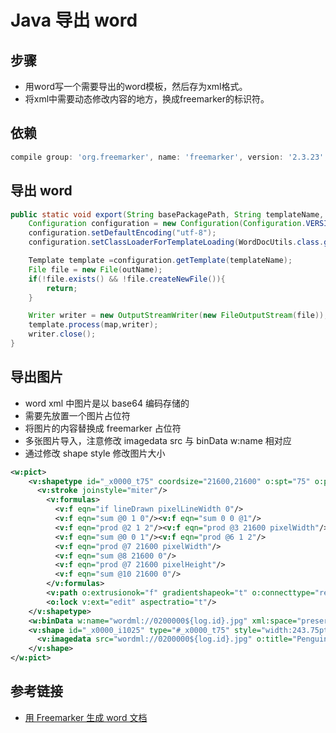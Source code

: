 # Java 导出 word

## 步骤
- 用word写一个需要导出的word模板，然后存为xml格式。
- 将xml中需要动态修改内容的地方，换成freemarker的标识符。

## 依赖
```groovy
compile group: 'org.freemarker', name: 'freemarker', version: '2.3.23'
```

## 导出 word
```java
public static void export(String basePackagePath, String templateName, Map<String,Object> map, String outName) throws IOException, TemplateException {
    Configuration configuration = new Configuration(Configuration.VERSION_2_3_23);
    configuration.setDefaultEncoding("utf-8");
    configuration.setClassLoaderForTemplateLoading(WordDocUtils.class.getClassLoader(),basePackagePath);

    Template template =configuration.getTemplate(templateName);
    File file = new File(outName);
    if(!file.exists() && !file.createNewFile()){
        return;
    }

    Writer writer = new OutputStreamWriter(new FileOutputStream(file));
    template.process(map,writer);
    writer.close();
}
```

## 导出图片
- word xml 中图片是以 base64 编码存储的
- 需要先放置一个图片占位符
- 将图片的内容替换成 freemarker 占位符
- 多张图片导入，注意修改 imagedata src 与 binData w:name 相对应
- 通过修改 shape style 修改图片大小

```xml
<w:pict>
    <v:shapetype id="_x0000_t75" coordsize="21600,21600" o:spt="75" o:preferrelative="t" path="m@4@5l@4@11@9@11@9@5xe" filled="f" stroked="f">
      <v:stroke joinstyle="miter"/>
        <v:formulas>
          <v:f eqn="if lineDrawn pixelLineWidth 0"/>
          <v:f eqn="sum @0 1 0"/><v:f eqn="sum 0 0 @1"/>
          <v:f eqn="prod @2 1 2"/><v:f eqn="prod @3 21600 pixelWidth"/><v:f eqn="prod @3 21600 pixelHeight"/>
          <v:f eqn="sum @0 0 1"/><v:f eqn="prod @6 1 2"/>
          <v:f eqn="prod @7 21600 pixelWidth"/>
          <v:f eqn="sum @8 21600 0"/>
          <v:f eqn="prod @7 21600 pixelHeight"/>
          <v:f eqn="sum @10 21600 0"/>
        </v:formulas>
        <v:path o:extrusionok="f" gradientshapeok="t" o:connecttype="rect"/>
        <o:lock v:ext="edit" aspectratio="t"/>
    </v:shapetype>
    <w:binData w:name="wordml://0200000${log.id}.jpg" xml:space="preserve">${log.policeImageContent}</w:binData>
    <v:shape id="_x0000_i1025" type="#_x0000_t75" style="width:243.75pt;height:138pt">
      <v:imagedata src="wordml://0200000${log.id}.jpg" o:title="Penguins"/>
    </v:shape>
</w:pict>
```

## 参考链接
- [用 Freemarker 生成 word 文档](http://www.cnblogs.com/zhuyoufeng/archive/2011/09/01/2161558.html)
